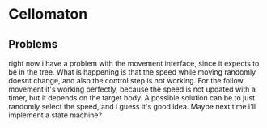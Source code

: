 # Cellomaton

## Problems
right now i have a problem with the movement interface, since it expects to be in the tree.
What is happening is that the speed while moving randomly doesnt change, and also the control step is not working.
For the follow movement it's working perfectly, because the speed is not updated with a timer, but it depends on the target body.
A possible solution can be to just randomly select the speed, and i guess it's good idea.
Maybe next time i'll implement a state machine?